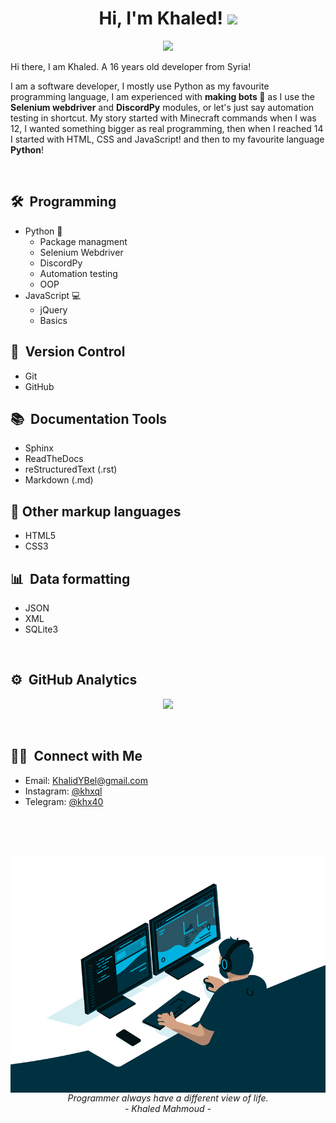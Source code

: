 <h1 align="center">Hi, I'm Khaled! <img src="https://media.giphy.com/media/TEnXkcsHrP4YedChhA/giphy.gif" width="35"></h1>
<p align="center">
  <a href="https://github.com/DenverCoder1/readme-typing-svg"><img src="https://readme-typing-svg.herokuapp.com?lines=Software+Developer;Python%20Expert;Algorithms%20|%20OOP%20;Always%20learning%20new%20things&center=true&width=500&height=50"></a>
</p>

Hi there, I am Khaled. A 16 years old developer from Syria!<br>

I am a software developer, I mostly use Python as my favourite programming language, I am experienced with **making bots 🤖** as I use the **Selenium webdriver** and **DiscordPy** modules, or let's just say automation testing in shortcut. My story started with Minecraft commands when I was 12, I wanted something bigger as real programming, then when I reached 14 I started with HTML, CSS and JavaScript! and then to my favourite language **Python**!

<br>

## 🛠 &nbsp;Programming

- Python 🐍
  - Package managment
  - Selenium Webdriver
  - DiscordPy
  - Automation testing
  - OOP
- JavaScript 💻
  - jQuery
  - Basics

## 📁 &nbsp;Version Control

- Git
- GitHub

## 📚 &nbsp;Documentation Tools

- Sphinx
- ReadTheDocs
- reStructuredText (.rst)
- Markdown (.md)

## 📄&nbsp;Other markup languages

- HTML5
- CSS3

## 📊 &nbsp;Data formatting 

- JSON
- XML
- SQLite3

<br>

## ⚙️ &nbsp;GitHub Analytics

<p align="center">
<a href="https://github.com/Kh4lidMD">
  <img height="180em" src="https://github-readme-stats-eight-theta.vercel.app/api?username=Kh4lidMD&show_icons=true&theme=algolia&include_all_commits=true&count_private=true"/>
</a>
</p>

<br>

## 🤝🏻 &nbsp;Connect with Me

- Email: KhalidYBel@gmail.com
- Instagram: [@khxql](https://www.instagram.com/khxql/)
- Telegram: [@khx40](https://t.me/khx40)

<br><br><br>

<p align="center">
  <img src="https://raw.githubusercontent.com/shameemreza/shameemreza/master/code.gif" style="float: right;">
  <br>
  <i>Programmer always have a different view of life.</i>
  <br>
  <i>- Khaled Mahmoud -</i>
</p>
